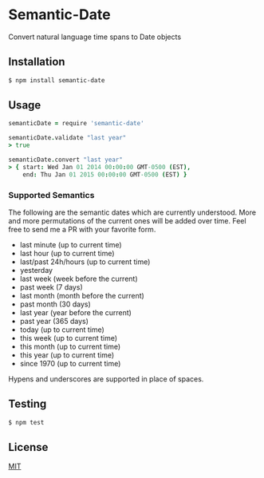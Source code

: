 # Semantic-Date

Convert natural language time spans to Date objects

## Installation

```bash
$ npm install semantic-date
```

## Usage

```coffee
semanticDate = require 'semantic-date'

semanticDate.validate "last year"
> true

semanticDate.convert "last year"
> { start: Wed Jan 01 2014 00:00:00 GMT-0500 (EST),
    end: Thu Jan 01 2015 00:00:00 GMT-0500 (EST) }
```

### Supported Semantics

The following are the semantic dates which are currently understood. More and more permutations of the current ones will be added over time. Feel free to send me a PR with your favorite form.

- last minute (up to current time)
- last hour (up to current time)
- last/past 24h/hours (up to current time)
- yesterday
- last week (week before the current)
- past week (7 days)
- last month (month before the current)
- past month (30 days)
- last year (year before the current)
- past year (365 days)
- today (up to current time)
- this week (up to current time)
- this month (up to current time)
- this year (up to current time)
- since 1970 (up to current time)

Hypens and underscores are supported in place of spaces.

## Testing

```bash
$ npm test
```

## License

  [MIT](LICENSE)
